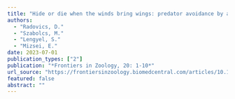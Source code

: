 ```yaml
---
title: "Hide or die when the winds bring wings: predator avoidance by activity shift in a mountain snake"
authors:
  - "Radovics, D."
  - "Szabolcs, M."
  - "Lengyel, S."
  - "Mizsei, E."
date: 2023-07-01
publication_types: ["2"]
publication: "*Frontiers in Zoology, 20: 1-10*"
url_source: "https://frontiersinzoology.biomedcentral.com/articles/10.1186/s12983-023-00508-8"
featured: false
abstract: ""
---
```

